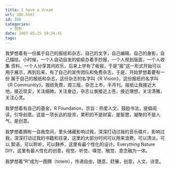 ```yaml
---
title: I have a dream
url: 386.html
id: 386
categories:
  - 想到
date: 2007-05-25 19:24:45
tags:
---
```


我梦想着有一份属于自己的报纸和杂志，自己的文字，自己编辑，自己的身影，自己描绘。小时候，一个人自动自发的偷偷办着手抄报，一个人规划版面，一个人收集 资料，一个人分享其间欢乐，后来上学有了板报，于是“报”这一形式开始可以用于展示，再到后来，有了自己的宣传团队和免费杂志，于是，开始梦想着要有一份 属于自己的报纸和杂志，这份杂志的名字叫《R Vision》，这份报纸的名字叫《R Communitiy》，报纸免费，周三版，杂志上市，半月刊。报纸让我接近大地，接近现实，关注细微，关注身边，杂志让我接近上苍，接近理想，关注清雅，关注心灵。  
  
我梦想着有自己的基金，R Foundation，宗旨：热爱人文，鼓励书法，提倡阅读，引导创意。这是一项长远的投资，累积的不是财富，是智慧，凝聚的不是人气，是创意。  
  
我梦想着拥有一自我空间，里头储藏影响过我，深深打动过我的音乐碟片，影响过我，深深打动过我的书籍和目录，这里的大部分时间可以用来浪费，可以清淡，可以 絮语，可以聆听，可以静养，这里有最个性化的设计，Everything Nature DIY，这里有最人性化的创意，视觉、听觉、嗅觉、触觉、意念融为一体。  
  
我梦想着“R”成为一图腾（totem），传递自由，随意，舒展，创意，人文，诗意。